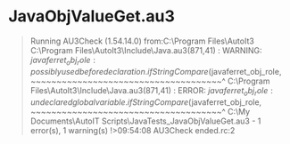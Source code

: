 # JavaObjValueGet.au3
>Running AU3Check (1.54.14.0)  from:C:\Program Files\AutoIt3 C:\Program Files\AutoIt3\Include\Java.au3(871,41) : WARNING: $javaferret_obj_role: possibly used before declaration.             if StringCompare($javaferret_obj_role,             ~~~~~~~~~~~~~~~~~~~~~~~~~~~~~~~~~~~~~^ C:\Program Files\AutoIt3\Include\Java.au3(871,41) : ERROR: $javaferret_obj_role: undeclared global variable.             if StringCompare($javaferret_obj_role,             ~~~~~~~~~~~~~~~~~~~~~~~~~~~~~~~~~~~~~^ C:\My Documents\AutoIT Scripts\JavaTests\_JavaObjValueGet.au3 - 1 error(s), 1 warning(s) !>09:54:08 AU3Check ended.rc:2
